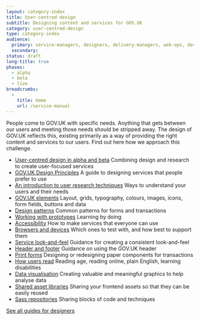 ```yaml
---
layout: category-index
title: User-centred design
subtitle: Designing content and services for GOV.UK
category: user-centred-design
type: category-index
audience:
  primary: service-managers, designers, delivery-managers, web-ops, developers, tech-archs, performance-analysts, user-researchers, qa, content-designers
  secondary:
status: draft
long-title: true
phases:
  - alpha
  - beta
  - live
breadcrumbs:
  -
    title: Home
    url: /service-manual
---
```


People come to GOV.UK with specific needs. Anything that gets between our users and meeting those needs should be stripped away. The design of GOV.UK reflects this, existing primarily as a way of providing the right content and services to our users. Find out here how we approach this challenge.

<ul class="link-list">
  <li><a href="/service-manual/user-centred-design/user-centred-design-alpha-beta">User-centred design in alpha and beta</a> Combining design and research to create user-focused services</li>
  <li><a href="https://www.gov.uk/design-principles">GOV.UK Design Principles</a>  A guide to designing services that people prefer to use</li>
  <li><a href="/service-manual/user-centred-design/user-research/index.html">An introduction to user research techniques</a>  Ways to understand your users and their needs</li>
<li><a href="/service-manual/user-centred-design/resources/elements/index.html">GOV.UK elements</a> Layout, grids, typography, colours, images, icons, form fields, buttons and data</li>
  <li><a href="/service-manual/user-centred-design/resources/patterns/index.html">Design patterns</a> Common patterns for forms and transactions</li>
  <li><a href="/service-manual/user-centred-design/working-with-prototypes">Working with prototypes</a> Learning by doing</li>
  <li><a href="/service-manual/user-centred-design/accessibility">Accessibility</a> How to make services that everyone can use</li>
  <li><a href="/service-manual/user-centred-design/browsers-and-devices">Browsers and devices</a> Which ones to test with, and how best to support them</li>
  <li><a href="/service-manual/user-centred-design/service-look-and-feel">Service look-and-feel</a> Guidance for creating a consistent look-and-feel</li>
  <li><a href="/service-manual/user-centred-design/resources/header-footer">Header and footer</a> Guidance on using the GOV.UK header</li>
  <li><a href="/service-manual/user-centred-design/print-forms">Print forms</a> Designing or redesigning paper components for transactions</li>
  <li><a href="/service-manual/user-centred-design/how-users-read">How users read</a> Reading age, reading online, plain English, learning disabilities</li>
  <li><a href="/service-manual/user-centred-design/data-visualisation">Data visualisation</a> Creating valuable and meaningful graphics to help analyse data</li>
  <li><a href="/service-manual/user-centred-design/resources/shared-asset-libraries">Shared asset libraries</a> Sharing your frontend assets so that they can be easily reused</li>
  <li><a href="/service-manual/user-centred-design/resources/sass-repositories">Sass repositories</a> Sharing blocks of code and techniques</li>
</ul>

[See all guides for designers](/service-manual/designers)
